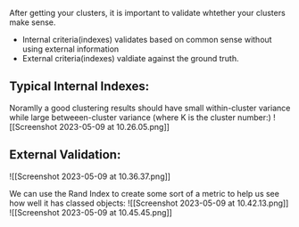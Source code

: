 After getting your clusters, it is important to validate whtether your clusters make sense. 
- Internal criteria(indexes) validates based on common sense without using external information
- External criteria(indexes) valdiate against the ground truth.

## Typical Internal Indexes:
Noramlly a good clustering results should have small within-cluster variance while large betweeen-cluster variance (where K is the cluster number:)
![[Screenshot 2023-05-09 at 10.26.05.png]]


## External Validation:
![[Screenshot 2023-05-09 at 10.36.37.png]]

 We can use the Rand Index to create some sort of a metric to help us see how well it has classed objects:
![[Screenshot 2023-05-09 at 10.42.13.png]]
![[Screenshot 2023-05-09 at 10.45.45.png]]


